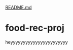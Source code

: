[README.md](https://github.com/rameznafeh/food-rec-proj/files/7002042/README.md)
# food-rec-proj
heyyyyyyyyyyyyyyyyyyyyyyy
